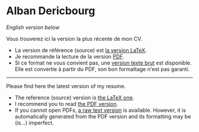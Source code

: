 Alban Dericbourg
================

*English version below*

Vous trouverez ici la version la plus récente de mon CV.

 * La version de référence (source) est [la version LaTeX](dericbourg_alban_cv_fr.tex).
 * Je recommande la lecture de la version [PDF](dericbourg_alban_cv_fr.pdf?raw=true).
 * Si ce format ne vous convient pas, une [version texte brut](dericbourg_alban_cv_fr.txt?raw=true) est disponible. Elle est convertie à partir du PDF, son bon formattage n'est pas garanti.

---------------------------------------

Please find here the latest version of my resume.

* The reference (source) version is [the LaTeX one](dericbourg_alban_cv_en.tex).
* I recommend you to read [the PDF version](dericbourg_alban_cv_en.pdf?raw=true).
* If you cannot open PDFs, [a raw text version](dericbourg_alban_cv_en.txt?raw=true) is available. However, it is automatically generated from the PDF version and its formatting may be (is...) imperfect.
